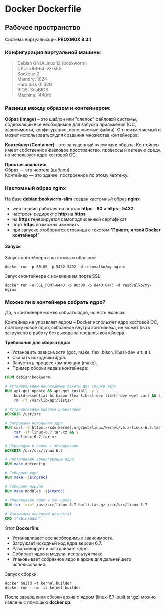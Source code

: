 # Docker Dockerfile

## Рабочее пространство
Система виртуализации **PROXMOX 8.3.1**  

### Конфигурация виртуальной машины
> Debian GNU/Linux 12 (bookworm)  
> CPU: x86-64-v2-AES  
> Sockets: 2  
> Memory: 1024  
> Hard disk 0: 32G  
> BIOS: SeaBIOS  
> Machine: i440fx  

### Разница между образом и контейнером:

**Образ (Image)** – это шаблон или "слепок" файловой системы, содержащий все необходимое для запуска приложения (ОС, зависимости, конфигурацию, исполняемые файлы). Он неизменяемый и может использоваться для создания множества контейнеров.  

**Контейнер (Container)** – это запущенный экземпляр образа. Контейнер имеет собственное файловое пространство, процессы и сетевую среду, но использует ядро хостовой ОС.

**Простая аналогия:**  
Образ — это чертеж (шаблон).  
Контейнер — это здание, построенное по этому чертежу.  

### Кастомный образ nginx

На базе **debian:bookworm-slim** создан [кастомный образ](https://github.com/Resovalko/Otus-Linux-Adm-Prof/blob/main/19-Docker%20Dockerfile/Dockerfile) **nginx**  

- web сервис работает на портах **https - 80** и **https - 5432**
- настроен редирект с **http** на **https**
- на **https** генерируется самоподписанный сертификат
- порт **https** возможно изменить
- при запуске отобразится страница с текстом **"Привет, я твой Docker контейнер!"**

#### Запуск
Запуск контейнера с кастомным образом:
```
docker run -p 80:80 -p 5432:5432 -d resovalko/my-nginx
```
Запуск контейнера с изменением порта SSL:
```
docker run -e SSL_PORT=8443 -p 80:80 -p 8443:8443 -d resovalko/my-nginx
```

### Можно ли в контейнере собрать ядро?

Да, в контейнере можно собрать ядро, но есть нюансы:  

Контейнер не управляет ядром – Docker использует ядро хостовой ОС, поэтому новое ядро, собранное внутри контейнера, не может быть загружено в работу без выхода за пределы контейнера.  

**Требования для сборки ядра:** 

- Установить зависимости (gcc, make, flex, bison, libssl-dev и т. д.).
- Скачать исходники ядра.
- Запустить процесс компиляции (make).
- Пример сборки ядра в контейнере:

```dockerfile
FROM debian:bookworm

# Устанавливаем необходимые пакеты для сборки ядра
RUN apt-get update && apt-get install -y \
    build-essential bc bison flex libssl-dev libelf-dev wget curl && \
    rm -rf /var/lib/apt/lists/*

# Устанавливаем рабочую директорию
WORKDIR /usr/src

# Загружаем исходники ядра
RUN curl -O https://cdn.kernel.org/pub/linux/kernel/v6.x/linux-6.7.tar.xz && \
    tar -xf linux-6.7.tar.xz && \
    rm linux-6.7.tar.xz

# Переходим в папку с исходниками
WORKDIR /usr/src/linux-6.7

# Настраиваем конфигурацию ядра
RUN make defconfig

# Собираем ядро
RUN make -j$(nproc)

# Собираем модули
RUN make modules -j$(nproc)

# Упаковываем ядро в tar-архив
RUN tar -czvf /usr/src/linux-6.7-built.tar.gz /usr/src/linux-6.7

# Указываем конечный результат
CMD ["/bin/bash"]
```

Этот **Dockerfile**:
- Устанавливает все необходимые зависимости.
- Загружает исходный код ядра версии 6.7.
- Разархивирует и настраивает ядро.
- Собирает ядро и модули, используя make.
- Упаковывает собранное ядро в архив для дальнейшего использования.

Запуск сборки:
```
docker build -t kernel-builder .
docker run --rm -it kernel-builder
```
После завершения сборки архив с ядром (linux-6.7-built.tar.gz) можно извлечь с помощью **docker cp**.